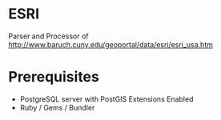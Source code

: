 # ESRI

Parser and Processor of http://www.baruch.cuny.edu/geoportal/data/esri/esri_usa.htm

# Prerequisites

- PostgreSQL server with PostGIS Extensions Enabled
- Ruby / Gems / Bundler

